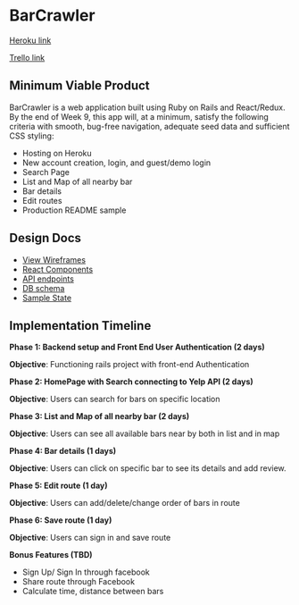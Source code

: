 # BarCrawler

[Heroku link](https://www.heroku.com/)

[Trello link ](https://trello.com/b/OQTveoS9/barcrawler)


## Minimum Viable Product

BarCrawler is a web application built using Ruby on Rails and React/Redux. By the end of Week 9, this app will, at a minimum, satisfy the following criteria with smooth, bug-free navigation, adequate seed data and sufficient CSS styling:

- Hosting on Heroku
- New account creation, login, and guest/demo login
- Search Page
- List and Map of all nearby bar
- Bar details
- Edit routes
- Production README sample


## Design Docs

- [View Wireframes](https://github.com/aivytran/BarCrawler/tree/master/docs/wireframes)
- [React Components](https://github.com/aivytran/BarCrawler/blob/master/docs/component-hierarchy.md)
- [API endpoints](https://github.com/aivytran/BarCrawler/blob/master/docs/api-endpoints.md)
- [DB schema](https://github.com/aivytran/BarCrawler/blob/master/docs/schema.md)
- [Sample State](https://github.com/aivytran/BarCrawler/blob/master/docs/sample-state.md)

## Implementation Timeline

__Phase 1: Backend setup and Front End User Authentication (2 days)__

__Objective__: Functioning rails project with front-end Authentication

__Phase 2: HomePage with Search connecting to Yelp API  (2 days)__

__Objective__: Users can search for bars on specific location

__Phase 3: List and Map of all nearby bar  (2 days)__

__Objective__: Users can see all available bars near by both in list and in map

__Phase 4: Bar details (1 days)__

__Objective__: Users can click on specific bar to see its details and add review.

__Phase 5: Edit route (1 day)__

__Objective__: Users can add/delete/change order of bars in route

__Phase 6: Save route (1 day)__

__Objective__: Users can sign in and save route

__Bonus Features (TBD)__

- Sign Up/ Sign In through facebook
- Share route through Facebook
- Calculate time, distance between bars
